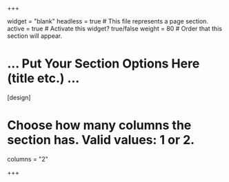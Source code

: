 +++

widget = "blank"
headless = true  # This file represents a page section.
active = true  # Activate this widget? true/false
weight = 80  # Order that this section will appear.



# ... Put Your Section Options Here (title etc.) ...

[design]
  # Choose how many columns the section has. Valid values: 1 or 2.
  columns = "2"


+++